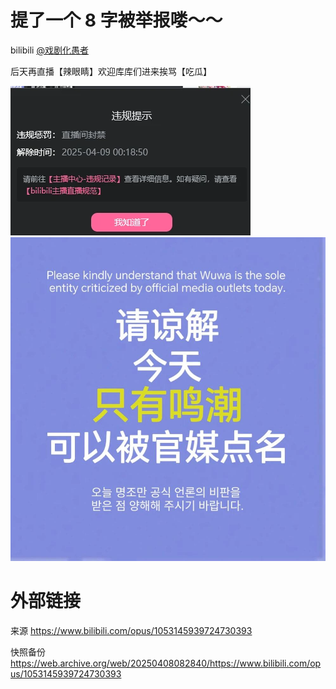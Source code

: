 # 提了一个 8 字被举报喽～～

bilibili [@戏剧化愚者](https://space.bilibili.com/19976514)

后天再直播【辣眼睛】欢迎库库们进来挨骂【吃瓜】

![](https://raw.githubusercontent.com/KugouGames/iming-blog/refs/heads/main/evil-of-kurogames/images/1053145939724730393/1.png)
![](https://raw.githubusercontent.com/KugouGames/iming-blog/refs/heads/main/evil-of-kurogames/images/1053145939724730393/2.jpg)

# 外部链接

来源 https://www.bilibili.com/opus/1053145939724730393

快照备份 https://web.archive.org/web/20250408082840/https://www.bilibili.com/opus/1053145939724730393
